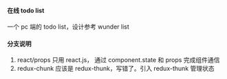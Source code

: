 #### 在线 todo list
一个 pc 端的 todo list，设计参考 wunder list

#### 分支说明

1. react/props 只用 react.js， 通过 component.state 和 props 完成组件通信
2. redux-chunk 应该是 redux-thunk，写错了。引入 redux-thunk 管理状态
